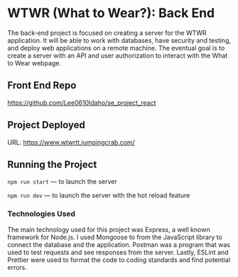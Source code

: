 # WTWR (What to Wear?): Back End
The back-end project is focused on creating a server for the WTWR application. It will be able to work with databases, have security and testing, and deploy web applications on a remote machine. The eventual goal is to create a server with an API and user authorization to interact with the What to Wear webpage.

## Front End Repo
https://github.com/Lee0610Idaho/se_project_react

## Project Deployed
URL: https://www.wtwrtt.jumpingcrab.com/


## Running the Project
`npm run start` — to launch the server 

`npm run dev` — to launch the server with the hot reload feature

### Technologies Used
The main technology used for this project was Express, a well known framework for Node.js. I used Mongoose to from the JavaScript library to connect the database and the application. Postman was a program that was used to test requests and see responses from the server. Lastly, ESLint and Prettier were used to format the code to coding standards and find potential errors. 
